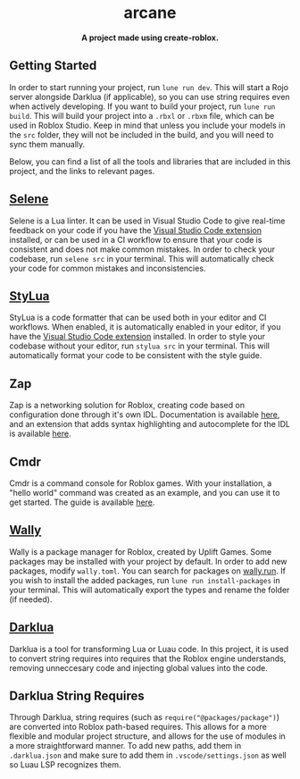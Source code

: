 <div align="center">

# arcane

**A project made using create-roblox.**

</div>

## Getting Started

In order to start running your project, run `lune run dev`. This will start a Rojo server alongside Darklua (if applicable), so you can use string requires even when actively developing.
If you want to build your project, run `lune run build`. This will build your project into a `.rbxl` or `.rbxm` file, which can be used in Roblox Studio. Keep in mind that unless you include your models in the `src` folder, they will not be included in the build, and you will need to sync them manually.

Below, you can find a list of all the tools and libraries that are included in this project, and the links to relevant pages.


## [Selene](https://github.com/Kampfkarren/selene)

Selene is a Lua linter. It can be used in Visual Studio Code to give real-time feedback on your code if you have the [Visual Studio Code extension](https://marketplace.visualstudio.com/items?itemName=Kampfkarren.selene-vscode) installed, or can be used in a CI workflow to ensure that your code is consistent and does not make common mistakes. In order to check your codebase, run `selene src` in your terminal. This will automatically check your code for common mistakes and inconsistencies.


## [StyLua](https://github.com/JohnnyMorganz/StyLua)

StyLua is a code formatter that can be used both in your editor and CI workflows. When enabled, it is automatically enabled in your editor, if you have the [Visual Studio Code extension](https://marketplace.visualstudio.com/items?itemName=JohnnyMorganz.stylua) installed. In order to style your codebase without your editor, run `stylua src` in your terminal. This will automatically format your code to be consistent with the style guide.


## Zap

Zap is a networking solution for Roblox, creating code based on configuration done through it's own IDL. Documentation is available [here](https://zap.redblox.dev/), and an extension that adds syntax highlighting and autocomplete for the IDL is available [here](https://github.com/VirtualButFake/zap-vscode).


## Cmdr

Cmdr is a command console for Roblox games. With your installation, a "hello world" command was created as an example, and you can use it to get started. The guide is available [here](https://eryn.io/Cmdr/guide/Setup.html).


## [Wally](https://github.com/UpliftGames/wally)

Wally is a package manager for Roblox, created by Uplift Games. Some packages may be installed with your project by default. In order to add new packages, modify `wally.toml`. You can search for packages on [wally.run](https://wally.run/). If you wish to install the added packages, run `lune run install-packages` in your terminal. This will automatically export the types and rename the folder (if needed).


## [Darklua](https://darklua.com/)

Darklua is a tool for transforming Lua or Luau code. In this project, it is used to convert string requires into requires that the Roblox engine understands, removing unneccesary code and injecting global values into the code.


## Darklua String Requires

Through Darklua, string requires (such as `require("@packages/package")`) are converted into Roblox path-based requires. This allows for a more flexible and modular project structure, and allows for the use of modules in a more straightforward manner. To add new paths, add them in `.darklua.json` and make sure to add them in `.vscode/settings.json` as well so Luau LSP recognizes them.
